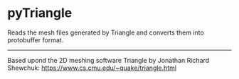# pyTriangle
Reads the mesh files generated by Triangle and converts them into protobuffer format.

----

Based upond the 2D meshing software Triangle by Jonathan Richard Shewchuk:
https://www.cs.cmu.edu/~quake/triangle.html

